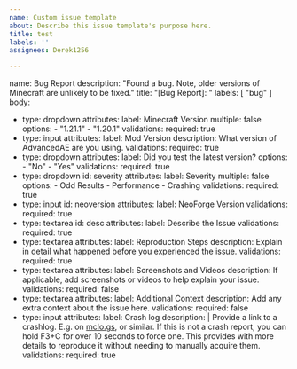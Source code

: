 ```yaml
---
name: Custom issue template
about: Describe this issue template's purpose here.
title: test
labels: ''
assignees: Derek1256

---
```


name: Bug Report
description: "Found a bug. Note, older versions of Minecraft are unlikely to be fixed."
title: "[Bug Report]: "
labels: [ "bug" ]
body:
  - type: dropdown
    attributes:
      label: Minecraft Version
      multiple: false
      options:
        - "1.21.1"
        - "1.20.1"
    validations:
      required: true
  - type: input
    attributes:
      label: Mod Version
      description: What version of AdvancedAE are you using.
    validations:
      required: true
  - type: dropdown
    attributes:
      label: Did you test the latest version?
      options:
        - "No"
        - "Yes"
    validations:
      required: true
  - type: dropdown
    id: severity
    attributes:
      label: Severity
      multiple: false
      options:
        - Odd Results
        - Performance
        - Crashing
    validations:
      required: true
  - type: input
    id: neoversion
    attributes:
      label: NeoForge Version
    validations:
      required: true
  - type: textarea
    id: desc
    attributes:
      label: Describe the Issue
    validations:
      required: true
  - type: textarea
    attributes:
      label: Reproduction Steps
      description: Explain in detail what happened before you experienced the issue.
    validations:
      required: true
  - type: textarea
    attributes:
      label: Screenshots and Videos
      description: If applicable, add screenshots or videos to help explain your issue.
    validations:
      required: false
  - type: textarea
    attributes:
      label: Additional Context
      description: Add any extra context about the issue here.
    validations:
      required: false
  - type: input
    attributes:
      label: Crash log
      description: |
        Provide a link to a crashlog. E.g. on [mclo.gs](https://mclo.gs/), or similar.
        If this is not a crash report, you can hold F3+C for over 10 seconds to force one. This provides with more details to reproduce it without needing to manually acquire them.
    validations:
      required: true
